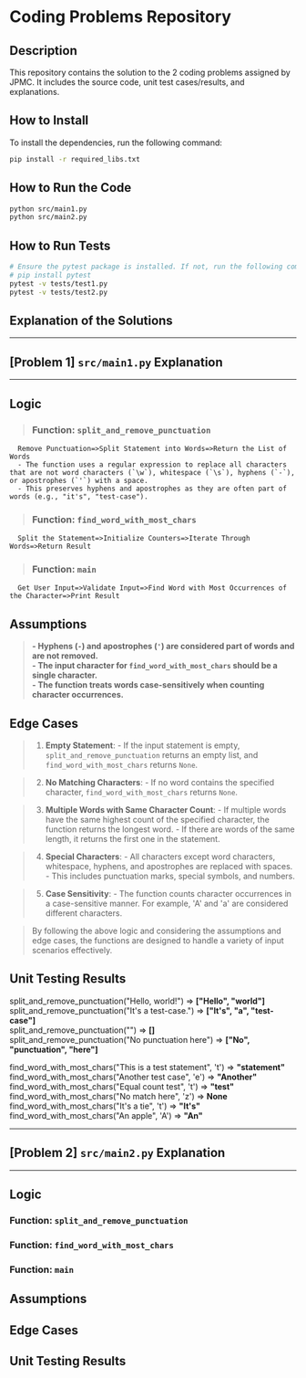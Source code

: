 # Coding Problems Repository

## Description
This repository contains the solution to the 2 coding problems assigned by JPMC. It includes the source code, unit test cases/results, and explanations.


## How to Install

To install the dependencies, run the following command:

```bash
pip install -r required_libs.txt
```

## How to Run the Code
```bash
python src/main1.py
python src/main2.py
```

## How to Run Tests
```bash
# Ensure the pytest package is installed. If not, run the following command:
# pip install pytest
pytest -v tests/test1.py
pytest -v tests/test2.py
```



## Explanation of the Solutions

---
## [Problem 1] `src/main1.py` Explanation
---



## Logic

> ### Function: `split_and_remove_punctuation`
      Remove Punctuation=>Split Statement into Words=>Return the List of Words
      - The function uses a regular expression to replace all characters that are not word characters (`\w`), whitespace (`\s`), hyphens (`-`), or apostrophes (`'`) with a space.
      - This preserves hyphens and apostrophes as they are often part of words (e.g., "it's", "test-case").
   
> ### Function: `find_word_with_most_chars`
      Split the Statement=>Initialize Counters=>Iterate Through Words=>Return Result
   
> ### Function: `main`
      Get User Input=>Validate Input=>Find Word with Most Occurrences of the Character=>Print Result

## Assumptions

> **- Hyphens (`-`) and apostrophes (`'`) are considered part of words and are not removed.**<br>
> **- The input character for `find_word_with_most_chars` should be a single character.**<br>
> **- The function treats words case-sensitively when counting character occurrences.**

## Edge Cases

> 1. **Empty Statement**:
      - If the input statement is empty, `split_and_remove_punctuation` returns an empty list, and `find_word_with_most_chars` returns `None`.
   
> 2. **No Matching Characters**:
      - If no word contains the specified character, `find_word_with_most_chars` returns `None`.
   
> 3. **Multiple Words with Same Character Count**:
      - If multiple words have the same highest count of the specified character, the function returns the longest word.
      - If there are words of the same length, it returns the first one in the statement.
   
> 4. **Special Characters**:
      - All characters except word characters, whitespace, hyphens, and apostrophes are replaced with spaces.
      - This includes punctuation marks, special symbols, and numbers.
   
> 5. **Case Sensitivity**:
      - The function counts character occurrences in a case-sensitive manner. For example, 'A' and 'a' are considered different characters.
   
> By following the above logic and considering the assumptions and edge cases, the functions are designed to handle a variety of input scenarios effectively.


## Unit Testing Results

   split_and_remove_punctuation("Hello, world!") => **["Hello", "world"]**  
   split_and_remove_punctuation("It's a test-case.") => **["It's", "a", "test-case"]**  
   split_and_remove_punctuation("") => **[]**  
   split_and_remove_punctuation("No punctuation here") => **["No", "punctuation", "here"]**  
   
   find_word_with_most_chars("This is a test statement", 't') => **"statement"**  
   find_word_with_most_chars("Another test case", 'e') => **"Another"**  
   find_word_with_most_chars("Equal count test", 't') => **"test"**  
   find_word_with_most_chars("No match here", 'z') => **None**  
   find_word_with_most_chars("It's a tie", 't') => **"It's"**  
   find_word_with_most_chars("An apple", 'A') => **"An"**


---
## [Problem 2] `src/main2.py` Explanation
---



## Logic

### Function: `split_and_remove_punctuation`


### Function: `find_word_with_most_chars`


### Function: `main`


## Assumptions


## Edge Cases




## Unit Testing Results


